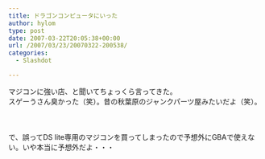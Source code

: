 ```yaml
---
title: ドラゴンコンピュータにいった
author: hylom
type: post
date: 2007-03-22T20:05:38+00:00
url: /2007/03/23/20070322-200538/
categories:
  - Slashdot

---
```

マジコンに強い店、と聞いてちょっくら言ってきた。   
スゲーうさん臭かった（笑）。昔の秋葉原のジャンクパーツ屋みたいだよ（笑）。</br>  
</br>   
で、誤ってDS lite専用のマジコンを買ってしまったので予想外にGBAで使えない。いや本当に予想外だよ・・・</br>  
</br>
